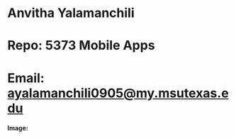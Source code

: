# Anvitha Yalamanchili
# Repo: 5373 Mobile Apps
# Email: ayalamanchili0905@my.msutexas.edu
#### Image:
